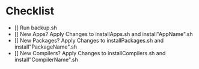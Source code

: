 # Checklist

- [] Run backup.sh
- [] New Apps? Apply Changes to installApps.sh and install"AppName".sh
- [] New Packages? Apply Changes to installPackages.sh and install"PackageName".sh
- [] New Compilers? Apply Changes to installCompilers.sh and install"CompilerName".sh